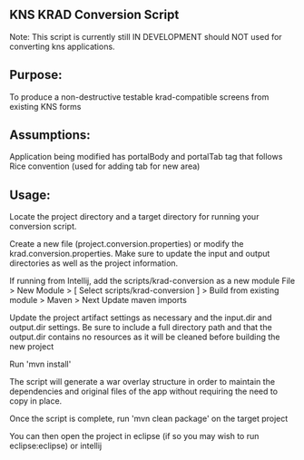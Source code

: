 KNS KRAD Conversion Script
---
Note: This script is currently still IN DEVELOPMENT should NOT used for converting kns applications.

Purpose:
---
To produce a non-destructive testable krad-compatible screens from existing KNS forms

Assumptions:
---
Application being modified has portalBody and portalTab tag that follows Rice convention (used for adding tab for new area)


Usage:
---
Locate the project directory and a target directory for running your conversion script.

Create a new file (project.conversion.properties) or modify the krad.conversion.properties.  Make sure to update the input
and output directories as well as the project information.

If running from Intellij, add the scripts/krad-conversion as a new module
    File > New Module > [ Select scripts/krad-conversion ]  > Build from existing module > Maven > Next
    Update maven imports

Update the project artifact settings as necessary and the input.dir and output.dir settings.  Be sure to include
a full directory path and that the output.dir contains no resources as it will be cleaned before building the new project

Run 'mvn install'

The script will generate a war overlay structure in order to maintain the dependencies and original files of the app
without requiring the need to copy in place.

Once the script is complete, run 'mvn clean package' on the target project

You can then open the project in eclipse (if so you may wish to run eclipse:eclipse) or intellij
